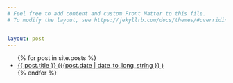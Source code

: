```yaml
---
# Feel free to add content and custom Front Matter to this file.
# To modify the layout, see https://jekyllrb.com/docs/themes/#overriding-theme-defaults


layout: post
---
```


<ul>
  {% for post in site.posts %}
    <li>
      <a href="{{ post.url }}">{{ post.title }} ({{post.date | date_to_long_string }} )</a>
    </li>
  {% endfor %}
</ul>


